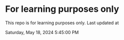 # For learning purposes only
This repo is for learning purposes only.
Last updated at

Saturday, May 18, 2024 5:45:00 PM


